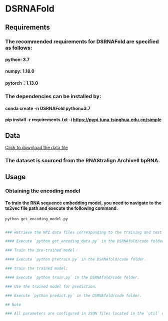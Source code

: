 # DSRNAFold

## Requirements

### The recommended requirements for DSRNAFold are specified as follows:

#### python: 3.7
#### numpy: 1.18.0
#### pytorch：1.13.0

### The dependencies can be installed by:

#### conda create -n DSRNAFold python=3.7

#### pip install -r requirements.txt -i https://pypi.tuna.tsinghua.edu.cn/simple

## Data

[Click to download the data file](文件的原始链接)
### The dataset is sourced from the RNAStralign ArchiveII bpRNA.

## Usage

### Obtaining the encoding model

#### To train the RNA sequence embedding model, you need to navigate to the ts2vec file path and execute the following command.
```python
python get_encoding_model.py


### Retrieve the NPZ data files corresponding to the training and test sets.

#### Execute `python get_encoding_data.py` in the DSRNAfold/code folder.

### Train the pre-trained model：

#### Execute `python pretrain.py` in the DSRNAfold/code folder.

### train the trained model:

#### Execute `python train.py` in the DSRNAfold/code folder.

### Use the trained model for prediction.

### Execute `python predict.py` in the DSRNAfold/code folder.

## Note

### All parameters are configured in JSON files located in the `util` directory.

